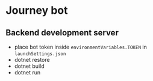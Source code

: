 # Journey bot

## Backend development server
- place bot token inside `environmentVariables.TOKEN` in `launchSettings.json`
- dotnet restore
- dotnet build
- dotnet run

